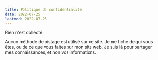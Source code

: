 ```yaml
---
title: Politique de confidentialité
date: 2022-07-25
lastmod: 2022-07-25
---
```


Rien n'est collecté.

Aucun méthode de pistage est utilisé sur ce site.
Je me fiche de qui vous êtes, ou de ce que vous faites sur mon site web.
Je suis là pour partager mes connaissances, et non vos informations.
